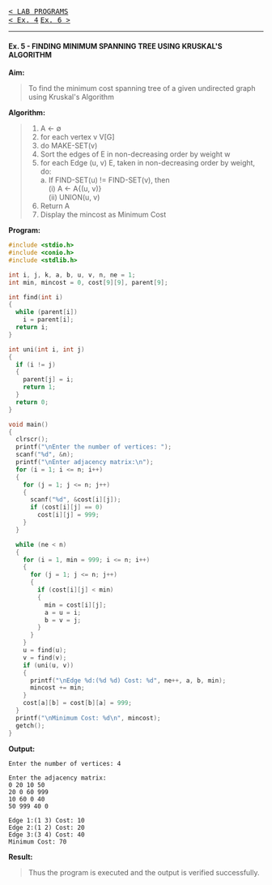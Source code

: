 [<kbd>< LAB PROGRAMS</kbd>](../README.md#lab-programs)  
[<kbd>< Ex. 4</kbd>](../lab_programs/e4.md)
[<kbd> Ex. 6 ></kbd>](../lab_programs/e6.md)

---

#### Ex. 5 - FINDING MINIMUM SPANNING TREE USING KRUSKAL'S ALGORITHM

**Aim:**
> To find the minimum cost spanning tree of a given undirected graph using Kruskal's Algorithm

**Algorithm:**
> 1. A <- ∅  
> 2. for each vertex v V[G]  
> 3. do MAKE-SET(v)  
> 4. Sort the edges of E in non-decreasing order by weight w  
> 5. for each Edge (u, v) E, taken in non-decreasing order by weight, do:  
>   a. If FIND-SET(u) != FIND-SET(v), then  
>     (i) A <- A{(u, v)}  
>     (ii) UNION(u, v)  
> 6. Return A  
> 7. Display the mincost as Minimum Cost

**Program:**
```c
#include <stdio.h>
#include <conio.h>
#include <stdlib.h>

int i, j, k, a, b, u, v, n, ne = 1;
int min, mincost = 0, cost[9][9], parent[9];

int find(int i)
{
  while (parent[i])
    i = parent[i];
  return i;
}

int uni(int i, int j)
{
  if (i != j)
  {
    parent[j] = i;
    return 1;
  }
  return 0;
}

void main()
{
  clrscr();
  printf("\nEnter the number of vertices: ");
  scanf("%d", &n);
  printf("\nEnter adjacency matrix:\n");
  for (i = 1; i <= n; i++)
  {
    for (j = 1; j <= n; j++)
    {
      scanf("%d", &cost[i][j]);
      if (cost[i][j] == 0)
        cost[i][j] = 999;
    }
  }

  while (ne < n)
  {
    for (i = 1, min = 999; i <= n; i++)
    {
      for (j = 1; j <= n; j++)
      {
        if (cost[i][j] < min)
        {
          min = cost[i][j];
          a = u = i;
          b = v = j;
        }
      }
    }
    u = find(u);
    v = find(v);
    if (uni(u, v))
    {
      printf("\nEdge %d:(%d %d) Cost: %d", ne++, a, b, min);
      mincost += min;
    }
    cost[a][b] = cost[b][a] = 999;
  }
  printf("\nMinimum Cost: %d\n", mincost);
  getch();
}
```

**Output:**
```
Enter the number of vertices: 4

Enter the adjacency matrix:
0 20 10 50
20 0 60 999
10 60 0 40
50 999 40 0

Edge 1:(1 3) Cost: 10
Edge 2:(1 2) Cost: 20
Edge 3:(3 4) Cost: 40
Minimum Cost: 70
```

**Result:**
> Thus the program is executed and the output is verified successfully.
